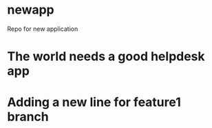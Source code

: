 # newapp
Repo for new application
# The world needs a good helpdesk app 
# Adding a new line for feature1 branch